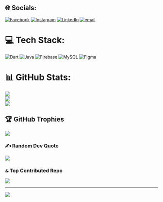 
## 🌐 Socials:
[![Facebook](https://img.shields.io/badge/Facebook-%231877F2.svg?logo=Facebook&logoColor=white)](https://facebook.com/https://www.facebook.com/hassnain.khan.555971/) [![Instagram](https://img.shields.io/badge/Instagram-%23E4405F.svg?logo=Instagram&logoColor=white)](https://instagram.com/https://www.instagram.com/hsn_serene/) [![LinkedIn](https://img.shields.io/badge/LinkedIn-%230077B5.svg?logo=linkedin&logoColor=white)](https://linkedin.com/in/https://www.linkedin.com/public-profile/settings?trk=d_flagship3_profile_self_view_public_profile) [![email](https://img.shields.io/badge/Email-D14836?logo=gmail&logoColor=white)](mailto:hasnainkhan6173@gmail.com) 

# 💻 Tech Stack:
![Dart](https://img.shields.io/badge/dart-%230175C2.svg?style=for-the-badge&logo=dart&logoColor=white) ![Java](https://img.shields.io/badge/java-%23ED8B00.svg?style=for-the-badge&logo=openjdk&logoColor=white) ![Firebase](https://img.shields.io/badge/firebase-%23039BE5.svg?style=for-the-badge&logo=firebase) ![MySQL](https://img.shields.io/badge/mysql-4479A1.svg?style=for-the-badge&logo=mysql&logoColor=white) ![Figma](https://img.shields.io/badge/figma-%23F24E1E.svg?style=for-the-badge&logo=figma&logoColor=white)
# 📊 GitHub Stats:
![](https://github-readme-stats.vercel.app/api?username=hasnain008&theme=dark&hide_border=false&include_all_commits=true&count_private=false)<br/>
![](https://nirzak-streak-stats.vercel.app/?user=hasnain008&theme=dark&hide_border=false)<br/>
![](https://github-readme-stats.vercel.app/api/top-langs/?username=hasnain008&theme=dark&hide_border=false&include_all_commits=true&count_private=false&layout=compact)

## 🏆 GitHub Trophies
![](https://github-profile-trophy.vercel.app/?username=hasnain008&theme=radical&no-frame=false&no-bg=true&margin-w=4)

### ✍️ Random Dev Quote
![](https://quotes-github-readme.vercel.app/api?type=horizontal&theme=radical)

### 🔝 Top Contributed Repo
![](https://github-contributor-stats.vercel.app/api?username=hasnain008&limit=5&theme=dark&combine_all_yearly_contributions=true)

---
[![](https://visitcount.itsvg.in/api?id=hasnain008&icon=0&color=0)](https://visitcount.itsvg.in)

<!-- Proudly created with GPRM ( https://gprm.itsvg.in ) -->
